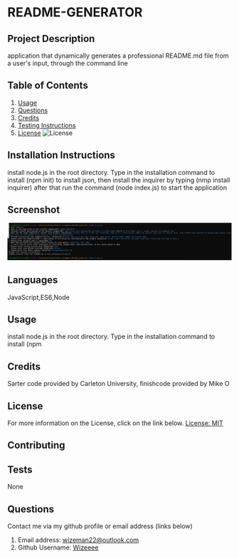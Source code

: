 # README-GENERATOR

## Project Description

application that dynamically generates a professional README.md file from a user's input, through the command line

## Table of Contents

1. [Usage](#usage)
2. [Questions](#Questions)
3. [Credits](#credits)
4. [Testing Instructions](#tests)
5. [License](#license) ![License](https://img.shields.io/badge/License-MIT-blue.svg "License Badge")

## Installation Instructions

install node.js in the root directory. Type in the installation command to install (npm init) to install json, then install the inquirer by typing (nmp install inquirer) after that run the command (node index.js) to start the application

## Screenshot

![SC](./image/screenshot.jpg)

## Languages

JavaScript,ES6,Node

## Usage

install node.js in the root directory. Type in the installation command to install (npm

## Credits

Sarter code provided by Carleton University, finishcode provided by Mike O

## License

For more information on the License, click on the link below.
[License: MIT](https://choosealicense.com/licenses/mit/)

## Contributing

## Tests

None

## Questions

Contact me via my github profile or email address (links below)

1. Email address: wizeman22@outlook.com
2. Github Username: [Wizeeee](https://github.com/Wizeeee)
